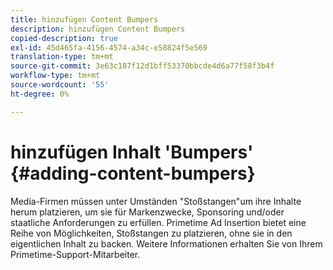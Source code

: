 ```yaml
---
title: hinzufügen Content Bumpers
description: hinzufügen Content Bumpers
copied-description: true
exl-id: 45d465fa-4156-4574-a34c-e58824f5e569
translation-type: tm+mt
source-git-commit: 3e63c187f12d1bff53370bbcde4d6a77f58f3b4f
workflow-type: tm+mt
source-wordcount: '55'
ht-degree: 0%

---
```


# hinzufügen Inhalt &#39;Bumpers&#39; {#adding-content-bumpers}

Media-Firmen müssen unter Umständen &quot;Stoßstangen&quot;um ihre Inhalte herum platzieren, um sie für Markenzwecke, Sponsoring und/oder staatliche Anforderungen zu erfüllen. Primetime Ad Insertion bietet eine Reihe von Möglichkeiten, Stoßstangen zu platzieren, ohne sie in den eigentlichen Inhalt zu backen. Weitere Informationen erhalten Sie von Ihrem Primetime-Support-Mitarbeiter.
